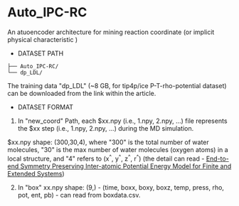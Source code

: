 # Auto_IPC-RC
An atuoencoder architecture for mining reaction coordinate (or implicit physical characteristic )
 - DATASET PATH
 ```text
├── Auto_IPC-RC/
└── dp_LDL/
 ```
The training data "dp_LDL" (~8 GB, for tip4p/ice P-T-rho-potential dataset) can be downloaded from the link within the article.
 - DATASET FORMAT
1. In "new_coord" Path, each $xx.npy (i.e., 1.npy, 2.npy, ...) file represents the $xx step (i.e., 1.npy, 2.npy, ...) during the MD simulation.

$xx.npy shape: (300,30,4), where "300" is the total number of water molecules, "30" is the max number of water molecules (oxygen atoms) in a local structure, and "4" refers to (x<sup>^</sup>, y<sup>^</sup>, z<sup>^</sup>, r<sup>^</sup>) (the detail can read  - [End-to-end Symmetry Preserving Inter-atomic Potential Energy Model for Finite and Extended Systems]([https://proceedings.neurips.cc/paper/2021/hash/f1c1592588411002af340cbaedd6fc33-Abstract.html](https://proceedings.neurips.cc/paper/2018/hash/e2ad76f2326fbc6b56a45a56c59fafdb-Abstract.html)))

2. In "box"
xx.npy shape: (9,) - (time, boxx, boxy, boxz, temp, press, rho, pot, ent, pb) - can read from boxdata.csv.
